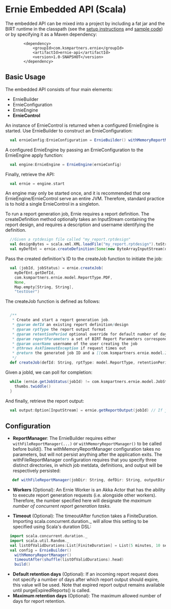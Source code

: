 Ernie Embedded API (Scala)
=======================================
The embedded API can be mixed into a project by including a fat jar and the BIRT runtime in the classpath (see the [setup instructions](../#prerequisites-and-setup-) and [sample code](../samples/ernie-test)) or by specifying it as a Maven dependency:

```
        <dependency>
            <groupId>com.ksmpartners.ernie</groupId>
            <artifactId>ernie-api</artifactId>
            <version>1.0-SNAPSHOT</version>
        </dependency>
```

Basic Usage
-------------------------------
The embedded API consists of four main elements:

- ErnieBuilder
- ErnieConfiguration
- ErnieEngine
- __ErnieControl__

An instance of ErnieControl is returned when a configured ErnieEngine is started. Use ErnieBuilder to construct an ErnieConfiguration:

```scala
  val ernieConfig:ErnieConfiguration = ErnieBuilder() withMemoryReportManager() build
```

A configured ErnieEngine by passing an ErnieConfiguration to the ErnieEngine apply function:

```scala
  val engine:ErnieEngine = ErnieEngine(ernieConfig)
```

Finally, retrieve the API:

```scala
  val ernie = engine.start
```

An engine may only be started once, and it is recommended that one ErnieEngine/ErnieControl serve an entire JVM. Therefore, standard practice is to hold a single ErnieControl in a singleton.

To run a report generation job, Ernie requires a report definition. The createDefinition method optionally takes an InputStream containing the report design, and requires a description and username identifying the definition.

```scala
  //Given a rptdesign file called "my_report.rptdesign"
  val designBytes = scala.xml.XML.loadFile("my_report.rptdesign").toString.getBytes
  val myDefEnt = ernie.createDefinition(Some(new ByteArrayInputStream(designBytes)), "test description", "testUser")
```

Pass the created definition's ID to the createJob function to initiate the job:

```scala
  val (jobId, jobStatus) = ernie.createJob(
    myDefEnt.getDefId, 
    com.ksmpartners.ernie.model.ReportType.PDF,
    None,
    Map.empty[String, String],
    "testUser")
```

The createJob function is defined as follows:

```scala

  /**
   * Create and start a report generation job.
   * @param defId an existing report definition/design
   * @param rptType the report output format
   * @param retentionPeriod optional override for default number of days to retain report output
   * @param reportParameters a set of BIRT Report Parameters corresponding to the parameters specified in the report definition.
   * @param userName username of the user creating the job
   * @throws AskTimeoutException if request times out
   * @return the generated job ID and a [[com.ksmpartners.ernie.model.JobStatus]]
   */
  def createJob(defId: String, rptType: model.ReportType, retentionPeriod: Option[Int], reportParameters: immutable.Map[String, String], userName: String): (Long, model.JobStatus)

```

Given a jobId, we can poll for completion:

```scala
  while (ernie.getJobStatus(jobId) != com.ksmpartners.ernie.model.JobStatus.COMPLETE) {
    thumbs.twiddle()
  }
```

And finally, retrieve the report output:

```scala
  val output:Option[InputStream] = ernie.getReportOutput(jobId) // If job is in progress or incomplete, returns None
```

Configuration
--------------------------------
- __ReportManager__: The ErnieBuilder requires either ``` withFileReportManager(...) ``` or ``` withMemoryReportManager() ``` to be called before build().
  The withMemoryReportManager configuration takes no parameters, but will not persist anything after the application exits. The withFileReportManager configuration requires that you specify three distinct directories, in which job metdata, definitions, and output will be respectively persisted:
  
```scala
   def withFileReportManager(jobDir: String, defDir: String, outputDir: String)
```
  
- __Workers__ (Optional): An Ernie Worker is an Akka Actor that has the ability to execute report generation requests (i.e. alongside other workers). Therefore, the number specified here will designate the _maximum number of concurrent report generation tasks_.

- __Timeout__ (Optional): The timeoutAfter function takes a FiniteDuration. Importing scala.concurrent.duration._ will allow this setting to be specified using Scala's duration DSL:

```scala
  import scala.concurrent.duration._
  import scala.util.Random._
  val listOfValidDurations:List[FiniteDuration] = List(5 minutes, 10 seconds, 2 hours, 35 milliseconds)
  val config = ErnieBuilder() 
    withMemoryReportManager() 
    timeoutAfter(shuffle(listOfValidDurations).head) 
    build()
```

- __Default retention days__ (Optional): If an incoming report request does not specify a number of days after which report output should expire, this value will be used. Note that expired report output remains available until purgeExpiredReports() is called.
- __Maximum retention days__ (Optional): The maximum allowed number of days for report retention.



